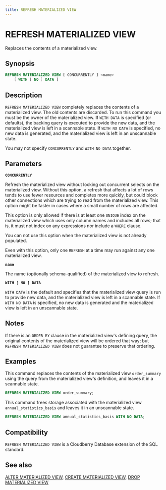 ```yaml
---
title: REFRESH MATERIALIZED VIEW
---
```


# REFRESH MATERIALIZED VIEW

Replaces the contents of a materialized view.

## Synopsis

```sql
REFRESH MATERIALIZED VIEW [ CONCURRENTLY ] <name>
    [ WITH [ NO ] DATA ]
```

## Description

`REFRESH MATERIALIZED VIEW` completely replaces the contents of a materialized view. The old contents are discarded. To run this command you must be the owner of the materialized view. If `WITH DATA` is specified (or defaults), the backing query is executed to provide the new data, and the materialized view is left in a scannable state. If `WITH NO DATA` is specified, no new data is generated, and the materialized view is left in an unscannable state.

You may not specify `CONCURRENTLY` and `WITH NO DATA` together.

## Parameters

**`CONCURRENTLY`**

Refresh the materialized view without locking out concurrent selects on the materialized view. Without this option, a refresh that affects a lot of rows tends to use fewer resources and completes more quickly, but could block other connections which are trying to read from the materialized view. This option might be faster in cases where a small number of rows are affected.

This option is only allowed if there is at least one `UNIQUE` index on the materialized view which uses only column names and includes all rows; that is, it must not index on any expressions nor include a `WHERE` clause.

You can not use this option when the materialized view is not already populated.

Even with this option, only one `REFRESH` at a time may run against any one materialized view.

**`name`**

The name (optionally schema-qualified) of the materialized view to refresh.

**`WITH [ NO ] DATA`**

`WITH DATA` is the default and specifies that the materialized view query is run to provide new data, and the materialized view is left in a scannable state. If `WITH NO DATA` is specified, no new data is generated and the materialized view is left in an unscannable state.

## Notes

If there is an `ORDER BY` clause in the materialized view's defining query, the original contents of the materialized view will be ordered that way; but `REFRESH MATERIALIZED VIEW` does not guarantee to preserve that ordering.


## Examples

This command replaces the contents of the materialized view `order_summary` using the query from the materialized view's definition, and leaves it in a scannable state.

```sql
REFRESH MATERIALIZED VIEW order_summary;
```

This command frees storage associated with the materialized view `annual_statistics_basis` and leaves it in an unscannable state.

```sql
REFRESH MATERIALIZED VIEW annual_statistics_basis WITH NO DATA;
```

## Compatibility

`REFRESH MATERIALIZED VIEW` is a Cloudberry Database extension of the SQL standard.

## See also

[ALTER MATERIALIZED VIEW](/docs/sql-stmts/sql-stmt-alter-materialized-view.md), [CREATE MATERIALIZED VIEW](/docs/sql-stmts/sql-stmt-create-materialized-view.md), [DROP MATERIALIZED VIEW](/docs/sql-stmts/sql-stmt-drop-materialized-view.md)

